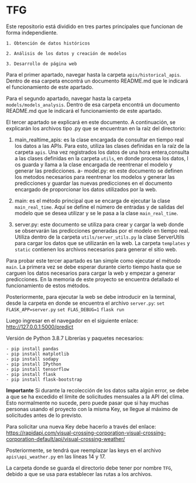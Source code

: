 # TFG 

Este repositorio está dividido en tres partes principales que funcionan de forma independiente.

    1. Obtención de datos históricos
    
    2. Análisis de los datos y creación de modelos
    
    3. Desarrollo de página web

Para el primer apartado, navegar hasta la carpeta `apis/historical_apis`. Dentro de esa carpeta
encontrá un documento README.md que le indicará el funcionamiento de este apartado.

Para el segundo apartado, navegar hasta la carpeta `models/models_analysis`. Dentro de esa carpeta
encontrá un documento README.md que le indicará el funcionamiento de este apartado.

El tercer apartado se explicará en este documento. A continuación, se explicarán los archivos tipo .py que se encuentran en la raíz del directorio:
    
    
  1. main_realtime_apis: es la clase encargada de consultar en tiempo real los datos a las APIs. 
    Para esto, utiliza las clases definidas en la raíz de la carpeta `apis`. Una vez registrados los 
    datos de una hora entera,consulta a las clases definidas en la carpeta `utils`, en donde procesa los datos, l
    os guarda y llama a la clase encargada de reentrenar el modelo y generar las predicciones.
        a- model.py: en este documento se definen los metodos necesarios para reentrenar los modelos y 
        generar las predicciones y guardar las nuevas predicciones en el documento encargado de
        proporcionar los datos utilizados por la web.
    
  2. main: es el método principal que se encarga de ejecutar la clase `main_real_time`.
    Aquí se define el número de entradas y de salidas del modelo que se desea utilizar y se le pasa a la clase `main_real_time`.
    
  3. server.py: este documento se utiliza para crear y cargar la web donde se observarán las predicciones generadas por el modelo en tiempo real. 
    Utiliza dentro de la carpeta `utils/server_utils.py` la clase ServerUtils para cargar los datos que se utilizarán en la web. 
    La carpeta `templates` y `static` contienen los archivos necesarios para generar el sitio web.

Para probar este tercer apartado es tan simple como ejecutar el método `main`. La primera vez se debe esperar durante cierto tiempo hasta que se carguen los datos necesarios para cargar la web y empezar a generar predicciones. En la memoria de este proyecto se encuentra detallado el funcionamiento de estos métodos.

Posteriormente, para ejecutar la web se debe introducir en la terminal, desde la carpeta en donde se encuentra el archivo `server.py`:
    `set FLASK_APP=server.py`
    `set FLAS_DEBUG=1`
    `flask run`

Luego ingresar en el navegador en el siguiente enlace: http://127.0.0.1:5000/predict

Versión de Python 3.8.7
Librerías y paquetes necesarios:

    - pip install pandas
    - pip install matplotlib
    - pip install sodapy
    - pip install IPython
    - pip install tensorflow
    - pip install flask
    - pip install flask-bootstrap

**Importante**
Si durante la recolección de los datos salta algún error, se debe a que se ha excedido el límite de solicitudes mensuales a la API del clima. Esto normalmente no sucede, pero puede pasar que si hay muchas personas usando el proyecto con la misma Key, se llegue al máximo de solicitudes antes de lo previsto.

Para solicitar una nueva Key debe hacerlo a través del enlace: https://rapidapi.com/visual-crossing-corporation-visual-crossing-corporation-default/api/visual-crossing-weather/

Posteriormente, se tendrá que reemplazar las keys en el archivo `apis\api_weather.py` en las líneas 14 y 17.


La carpeta donde se guarda el directorio debe tener por nombre `TFG`, debido a que se usa para establecer las rutas a los archivos.
